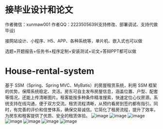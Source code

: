 # 接毕业设计和论文
作者微信：xunmaw001  作者QQ：2223505639(支持修改、部署调试、支持代做毕设)

接网站设计、小程序、H5、APP、各种系统等，单片机、嵌入式也可以做

选题+开题报告+任务书+程序定制+安装测试+论文+答辩PPT都可以做
# House-rental-system
基于 SSM（Spring、Spring MVC、MyBatis）的房屋租赁系统，利用 SSM 框架的优势，保障系统稳定、灵活。房东可自主发布房屋信息，涵盖位置、户型、配套等情况，还能上传清晰图片。租客能按多种条件精准搜索，快速定位心仪房源。系统支持在线沟通，便于双方交流。租赁流程清晰，从预约看房到签约都有指引。同时，有完善的评价和信誉体系，确保交易诚信。它简化了租房流程，提升了效率，为房东和租客提供了优质、安全的租赁体验。 
![image](https://github.com/user-attachments/assets/008ed966-9c5f-4fb5-9363-5cd41740e484)
![image](https://github.com/user-attachments/assets/d2c7cf5c-8eee-4b7d-808c-37e09dbe94ea)
![image](https://github.com/user-attachments/assets/a4c95ac4-3613-4492-bb0e-66eb2c91578b)
![image](https://github.com/user-attachments/assets/8e16b3e2-5ac4-4332-b802-bf255f53f5dc)
![image](https://github.com/user-attachments/assets/27dbe0dd-9fd5-4384-8c28-996d07de9929)
![image](https://github.com/user-attachments/assets/bb0c5aaf-4fa3-4d8c-832e-97c52ce83ba9)
![image](https://github.com/user-attachments/assets/1670b18e-e8f0-4398-ba45-75cedbc78891)
